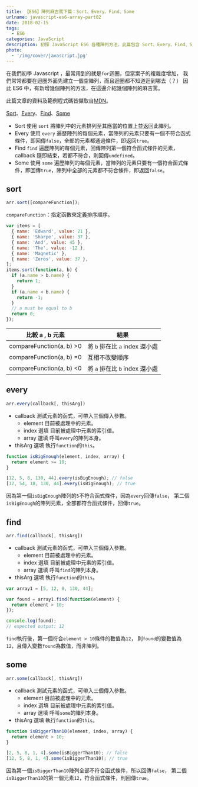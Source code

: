 ```yaml
---
title: 【ES6】陣列麻吉罵下篇：Sort、Every、Find、Some
urlname: javascript-es6-array-part02
date: 2018-02-15
tags:
  - ES6
categories: JavaScript
description: 初探 JavaScript ES6 各種陣列方法，此篇包含 Sort、Every、Find、Some，以及使用範例及差別。
photo:
  - '/img/cover/javascript.jpg'
---
```


在我們初學 Javascript ，最常用到的就是`for`迴圈，但當案子的複雜度增加，
我們常常都要在迴圈外面先建立一個空陣列，而且迴圈都不知道迴到哪去（？）
因此 ES6 中，有新增幾個陣列的方法，在這邊介紹幾個陣列的麻吉罵。

此篇文章的資料及範例程式碼皆擷取自[MDN](https://developer.mozilla.org/zh-TW/)。

[Sort](https://developer.mozilla.org/zh-TW/docs/Web/JavaScript/Reference/Global_Objects/Array/sort)、[Every](https://developer.mozilla.org/zh-TW/docs/Web/JavaScript/Reference/Global_Objects/Array/every)、[Find](https://developer.mozilla.org/zh-TW/docs/Web/JavaScript/Reference/Global_Objects/Array/find)、[Some](https://developer.mozilla.org/zh-TW/docs/Web/JavaScript/Reference/Global_Objects/Array/some)

<!-- more -->

- Sort
  使用 `sort` 將陣列中的元素排列至其應當的位置上並返回此陣列。
- Every
  使用 `every` 遍歷陣列的每個元素，當陣列的元素只要有一個不符合函式條件，即回傳`false`，全部的元素都通過條件，即返回`true`。
- Find
  `find` 遍歷陣列的每個元素，回傳陣列第一個符合函式條件的元素，callback 隨即結束，若都不符合，則回傳`undefined`。
- Some
  使用 `some` 遍歷陣列的每個元素，當陣列的元素只要有一個符合函式條件，即回傳`true`，陣列中全部的元素都不符合條件，即返回`false`。

## sort

```js
arr.sort([compareFunction]);
```

`compareFunction`：指定函數來定義排序順序。

```js
var items = [
  { name: 'Edward', value: 21 },
  { name: 'Sharpe', value: 37 },
  { name: 'And', value: 45 },
  { name: 'The', value: -12 },
  { name: 'Magnetic' },
  { name: 'Zeros', value: 37 },
];
items.sort(function(a, b) {
  if (a.name > b.name) {
    return 1;
  }
  if (a.name < b.name) {
    return -1;
  }
  // a must be equal to b
  return 0;
});
```

| 比較 a , b 元素          | 結果                           |
| ------------------------ | ------------------------------ |
| compareFunction(a, b) >0 | 將 `b` 排在比 `a` index 還小處 |
| compareFunction(a, b) =0 | 互相不改變順序                 |
| compareFunction(a, b) <0 | 將 `a` 排在比 `b` index 還小處 |

## every

```js
arr.every(callback[, thisArg])
```

- callback
  測試元素的函式，可帶入三個傳入參數。
  - element
    目前被處理中的元素。
  - index 選填
    目前被處理中元素的索引值。
  - array 選填
    呼叫`every`的陣列本身。
- thisArg 選填
  執行`function`的`this`。

```js
function isBigEnough(element, index, array) {
  return element >= 10;
}

[12, 5, 8, 130, 44].every(isBigEnough); // false
[12, 54, 18, 130, 44].every(isBigEnough); // true
```

因為第一個`isBigEnough`陣列的`5`不符合函式條件，因為`every`回傳`false`，
第二個`isBigEnough`的陣列元素，全部都符合函式條件，回傳`true`。

## find

```js
arr.find(callback[, thisArg])
```

- callback
  測試元素的函式，可帶入三個傳入參數。
  - element
    目前被處理中的元素。
  - index 選填
    目前被處理中元素的索引值。
  - array 選填
    呼叫`find`的陣列本身。
- thisArg 選填
  執行`function`的`this`。

```js
var array1 = [5, 12, 8, 130, 44];

var found = array1.find(function(element) {
  return element > 10;
});

console.log(found);
// expected output: 12
```

`find`執行後，第一個符合`element > 10`條件的數值為`12`，
則`found`的變數值為`12`，且傳入變數`found`為數值，而非陣列。

## some

```js
arr.some(callback[, thisArg])
```

- callback
  測試元素的函式，可帶入三個傳入參數。
  - element
    目前被處理中的元素。
  - index 選填
    目前被處理中元素的索引值。
  - array 選填
    呼叫`some`的陣列本身。
- thisArg 選填
  執行`function`的`this`。

```js
function isBiggerThan10(element, index, array) {
  return element > 10;
}

[2, 5, 8, 1, 4].some(isBiggerThan10); // false
[12, 5, 8, 1, 4].some(isBiggerThan10); // true
```

因為第一個`isBiggerThan10`陣列全部不符合函式條件，所以回傳`false`，
第二個`isBiggerThan10`的第一個元素`12`，符合函式條件，則回傳`true`。
